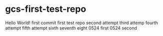 # gcs-first-test-repo
Hello World! first commit
first test repo
second attempt
third attemp
fourth attempt
fifth attempt
sixth
seventh
eight
0524 first
0524 second














